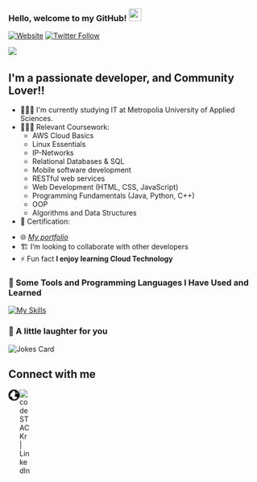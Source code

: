 ### Hello, welcome to my GitHub! <img src="https://raw.githubusercontent.com/zluvsand/zluvsand/master/wave.gif" height="25px" width="25px">
[![Website](https://img.shields.io/website?label=HichamAf.github.io&style=for-the-badge&url=https%3A%2F%2FHichamAF.github.io)](https://HichamAf.github.io)
[![Twitter Follow](https://img.shields.io/twitter/follow/HichamAfilali?color=1DA1F2&logo=twitter&style=for-the-badge)](https://twitter.com/intent/follow?original_referer=https%3A%2F%2Fgithub.com%2FHichamAf&screen_name=HichamAfilali)

<p><img src="https://github-readme-streak-stats.herokuapp.com/?user=HichamAf&theme=algolia"/></p>

## I'm a passionate developer, and Community Lover!!
- 👨🏻‍🎓 I'm currently studying IT at Metropolia University of Applied Sciences.
- 👨🏻‍💻 Relevant Coursework:<br>
	- AWS Cloud Basics <br>
 	- Linux Essentials<br>
	- IP-Networks<br>
 	- Relational Databases & SQL<br>
	- Mobile software development<br>
	- RESTful web services<br>
 	- Web Development (HTML, CSS, JavaScript)<br>
	- Programming Fundamentals (Java, Python, C++)<br>
	- OOP<br>
	- Algorithms and Data Structures<br>
- 🥇 Certification:<br>

<!-- - 🎯 Goals: Master Cloud Computing. -->
- 🌐 <a href="https://hichamaf.github.io/"><em>My portfolio</em></a> <!-- <img src="https://img.shields.io/badge/WEBSITE-12100E?logo=html5&color=1DA1F2&logoColor=white" /> -->
- 🏗️ I’m looking to collaborate with other developers
- ⚡ Fun fact **I enjoy learning Cloud Technology**

### 🚀 Some Tools and Programming Languages I Have Used and Learned
[![My Skills](https://skillicons.dev/icons?i=aws,gcp,azure,linux,git,react,spring,java,python,kotlin,cpp,js,mysql,blender,ai,figma)](https://skillicons.dev)

### 🙊 A little laughter for you
![Jokes Card](https://readme-jokes.vercel.app/api?theme=algolia)

## Connect with me
[<img align="left" alt="codeSTACKr.com" width="22px" src="https://raw.githubusercontent.com/iconic/open-iconic/master/svg/globe.svg" />][Website]
[<img align="left" alt="codeSTACKr | LinkedIn" width="22px" src="https://cdn.jsdelivr.net/npm/simple-icons@v3/icons/linkedin.svg" />][Linkedin]


[Website]: https://hichamaws.com/
[Linkedin]: https://linkedin.com/in/hichamafilali
